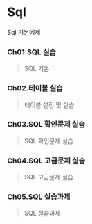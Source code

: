 # Sql
Sql 기본예제

### Ch01.SQL 실습
> SQL 기본

### Ch02.테이블 실습
> 테이블 설정 및 실습

### Ch03.SQL 확인문제 실습
> SQL 확인문제 실습

### Ch04.SQL 고급문제 실습
> SQL 고급문제 실습

### Ch05.SQL 실습과제
> SQL 실습과제
